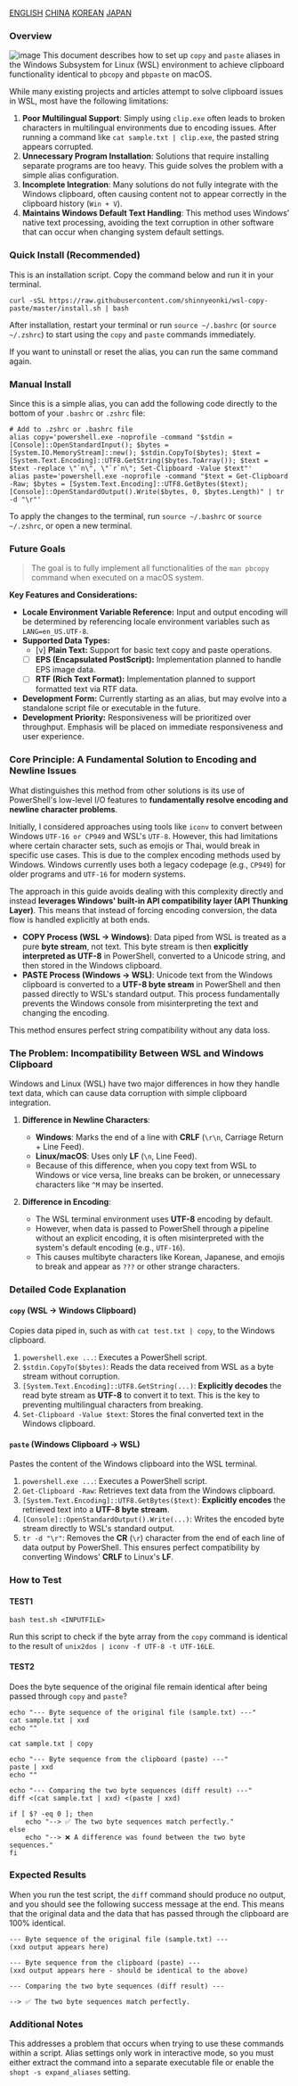 [ENGLISH](README.md)
[CHINA](README-zh.md)
[KOREAN](README-ko.md)
[JAPAN](README-ja.md)

### Overview
![image](image.png)
This document describes how to set up `copy` and `paste` aliases in the Windows Subsystem for Linux (WSL) environment to achieve clipboard functionality identical to `pbcopy` and `pbpaste` on macOS.

While many existing projects and articles attempt to solve clipboard issues in WSL, most have the following limitations:

1.  **Poor Multilingual Support**: Simply using `clip.exe` often leads to broken characters in multilingual environments due to encoding issues. After running a command like `cat sample.txt | clip.exe`, the pasted string appears corrupted.
2.  **Unnecessary Program Installation**: Solutions that require installing separate programs are too heavy. This guide solves the problem with a simple alias configuration.
3.  **Incomplete Integration**: Many solutions do not fully integrate with the Windows clipboard, often causing content not to appear correctly in the clipboard history (`Win + V`).
4.  **Maintains Windows Default Text Handling**: This method uses Windows' native text processing, avoiding the text corruption in other software that can occur when changing system default settings.



    

### Quick Install (Recommended)

This is an installation script. Copy the command below and run it in your terminal.

```shell
curl -sSL https://raw.githubusercontent.com/shinnyeonki/wsl-copy-paste/master/install.sh | bash
```

After installation, restart your terminal or run `source ~/.bashrc` (or `source ~/.zshrc`) to start using the `copy` and `paste` commands immediately.

If you want to uninstall or reset the alias, you can run the same command again.

### Manual Install

Since this is a simple alias, you can add the following code directly to the bottom of your `.bashrc` or `.zshrc` file:

```shell
# Add to .zshrc or .bashrc file
alias copy='powershell.exe -noprofile -command "$stdin = [Console]::OpenStandardInput(); $bytes = [System.IO.MemoryStream]::new(); $stdin.CopyTo($bytes); $text = [System.Text.Encoding]::UTF8.GetString($bytes.ToArray()); $text = $text -replace \"`n\", \"`r`n\"; Set-Clipboard -Value $text"'
alias paste='powershell.exe -noprofile -command "$text = Get-Clipboard -Raw; $bytes = [System.Text.Encoding]::UTF8.GetBytes($text); [Console]::OpenStandardOutput().Write($bytes, 0, $bytes.Length)" | tr -d "\r"'
```

To apply the changes to the terminal, run `source ~/.bashrc` or `source ~/.zshrc`, or open a new terminal.

### Future Goals

> The goal is to fully implement all functionalities of the `man pbcopy` command when executed on a macOS system.

**Key Features and Considerations:**

- **Locale Environment Variable Reference:** Input and output encoding will be determined by referencing locale environment variables such as `LANG=en_US.UTF-8`.
- **Supported Data Types:**
  - [v] **Plain Text:** Support for basic text copy and paste operations.
  - [ ] **EPS (Encapsulated PostScript):** Implementation planned to handle EPS image data.
  - [ ] **RTF (Rich Text Format):** Implementation planned to support formatted text via RTF data.
- **Development Form:** Currently starting as an alias, but may evolve into a standalone script file or executable in the future.
- **Development Priority:** Responsiveness will be prioritized over throughput. Emphasis will be placed on immediate responsiveness and user experience.

### Core Principle: A Fundamental Solution to Encoding and Newline Issues

What distinguishes this method from other solutions is its use of PowerShell's low-level I/O features to **fundamentally resolve encoding and newline character problems**.

Initially, I considered approaches using tools like `iconv` to convert between Windows `UTF-16 or CP949` and WSL's `UTF-8`. However, this had limitations where certain character sets, such as emojis or Thai, would break in specific use cases. This is due to the complex encoding methods used by Windows. Windows currently uses both a legacy codepage (e.g., `CP949`) for older programs and `UTF-16` for modern systems.

The approach in this guide avoids dealing with this complexity directly and instead **leverages Windows' built-in API compatibility layer (API Thunking Layer)**. This means that instead of forcing encoding conversion, the data flow is handled explicitly at both ends.

*   **COPY Process (WSL → Windows)**: Data piped from WSL is treated as a pure **byte stream**, not text. This byte stream is then **explicitly interpreted as UTF-8** in PowerShell, converted to a Unicode string, and then stored in the Windows clipboard.
*   **PASTE Process (Windows → WSL)**: Unicode text from the Windows clipboard is converted to a **UTF-8 byte stream** in PowerShell and then passed directly to WSL's standard output. This process fundamentally prevents the Windows console from misinterpreting the text and changing the encoding.

This method ensures perfect string compatibility without any data loss.

### The Problem: Incompatibility Between WSL and Windows Clipboard

Windows and Linux (WSL) have two major differences in how they handle text data, which can cause data corruption with simple clipboard integration.

1.  **Difference in Newline Characters**:
    *   **Windows**: Marks the end of a line with **CRLF** (`\r\n`, Carriage Return + Line Feed).
    *   **Linux/macOS**: Uses only **LF** (`\n`, Line Feed).
    *   Because of this difference, when you copy text from WSL to Windows or vice versa, line breaks can be broken, or unnecessary characters like `^M` may be inserted.

2.  **Difference in Encoding**:
    *   The WSL terminal environment uses **UTF-8** encoding by default.
    *   However, when data is passed to PowerShell through a pipeline without an explicit encoding, it is often misinterpreted with the system's default encoding (e.g., `UTF-16`).
    *   This causes multibyte characters like Korean, Japanese, and emojis to break and appear as `???` or other strange characters.

### Detailed Code Explanation

#### `copy` (WSL -> Windows Clipboard)

Copies data piped in, such as with `cat test.txt | copy`, to the Windows clipboard.

1.  `powershell.exe ...`: Executes a PowerShell script.
2.  `$stdin.CopyTo($bytes)`: Reads the data received from WSL as a byte stream without corruption.
3.  `[System.Text.Encoding]::UTF8.GetString(...)`: **Explicitly decodes** the read byte stream as **UTF-8** to convert it to text. This is the key to preventing multilingual characters from breaking.
4.  `Set-Clipboard -Value $text`: Stores the final converted text in the Windows clipboard.

#### `paste` (Windows Clipboard -> WSL)

Pastes the content of the Windows clipboard into the WSL terminal.

1.  `powershell.exe ...`: Executes a PowerShell script.
2.  `Get-Clipboard -Raw`: Retrieves text data from the Windows clipboard.
3.  `[System.Text.Encoding]::UTF8.GetBytes($text)`: **Explicitly encodes** the retrieved text into a **UTF-8 byte stream**.
4.  `[Console]::OpenStandardOutput().Write(...)`: Writes the encoded byte stream directly to WSL's standard output.
5.  `tr -d "\r"`: Removes the **CR** (`\r`) character from the end of each line of data output by PowerShell. This ensures perfect compatibility by converting Windows' **CRLF** to Linux's **LF**.

### How to Test

#### TEST1
```shell
bash test.sh <INPUTFILE>
```
Run this script to check if the byte array from the `copy` command is identical to the result of `unix2dos | iconv -f UTF-8 -t UTF-16LE`.

#### TEST2

Does the byte sequence of the original file remain identical after being passed through `copy` and `paste`?

```shell
echo "--- Byte sequence of the original file (sample.txt) ---"
cat sample.txt | xxd
echo ""

cat sample.txt | copy

echo "--- Byte sequence from the clipboard (paste) ---"
paste | xxd
echo ""

echo "--- Comparing the two byte sequences (diff result) ---"
diff <(cat sample.txt | xxd) <(paste | xxd)

if [ $? -eq 0 ]; then
    echo "--> ✅ The two byte sequences match perfectly."
else
    echo "--> ❌ A difference was found between the two byte sequences."
fi
```

### Expected Results

When you run the test script, the `diff` command should produce no output, and you should see the following success message at the end. This means that the original data and the data that has passed through the clipboard are 100% identical.

```
--- Byte sequence of the original file (sample.txt) ---
(xxd output appears here)

--- Byte sequence from the clipboard (paste) ---
(xxd output appears here - should be identical to the above)

--- Comparing the two byte sequences (diff result) ---

--> ✅ The two byte sequences match perfectly.
```

### Additional Notes
This addresses a problem that occurs when trying to use these commands within a script. Alias settings only work in interactive mode, so you must either extract the command into a separate executable file or enable the `shopt -s expand_aliases` setting.